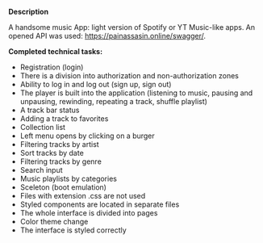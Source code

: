 ****Description****

A handsome music App: light version of Spotify or YT Music-like apps. An opened API was used: https://painassasin.online/swagger/.

**Completed technical tasks:**
 
- Registration (login) 
- There is a division into authorization and non-authorization zones 
- Ability to log in and log out (sign up, sign out) 
- The player is built into the application (listening to music, pausing and unpausing, rewinding, repeating a track, shuffle playlist) 
- A track bar status 
- Adding a track to favorites 
- Collection list 
- Left menu opens by clicking on a burger 
- Filtering tracks by artist 
- Sort tracks by date 
- Filtering tracks by genre 
- Search input 
- Music playlists by categories 
- Sceleton (boot emulation) 
- Files with extension .css are not used 
- Styled components are located in separate files 
- The whole interface is divided into pages 
- Color theme change 
- The interface is styled correctly
